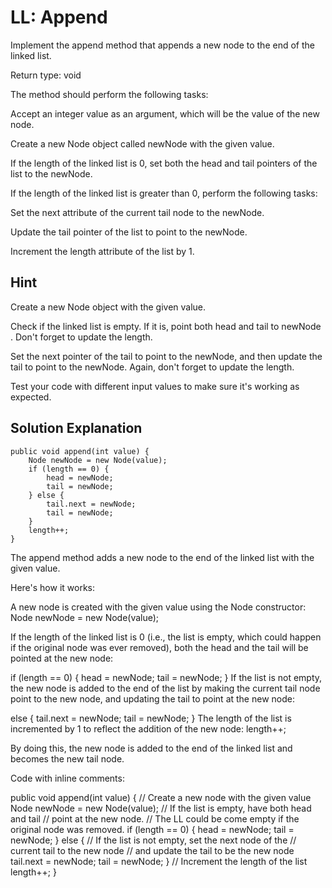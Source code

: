 # LL: Append

Implement the append method that appends a new node to the end of the linked list.

Return type: void

The method should perform the following tasks:

Accept an integer value as an argument, which will be the value of the new node.

Create a new Node object called newNode with the given value.

If the length of the linked list is 0, set both the head and tail pointers of the list to the newNode.

If the length of the linked list is greater than 0, perform the following tasks:

Set the next attribute of the current tail node to the newNode.

Update the tail pointer of the list to point to the newNode.

Increment the length attribute of the list by 1.

## Hint

Create a new Node object with the given value.

Check if the linked list is empty. If it is, point both head and tail to newNode . Don't forget to update the length.

Set the next pointer of the tail to point to the newNode, and then update the tail to point to the newNode. Again, don't forget to update the length.

Test your code with different input values to make sure it's working as expected.

## Solution Explanation

    public void append(int value) {
        Node newNode = new Node(value);
        if (length == 0) {
            head = newNode;
            tail = newNode;
        } else {
            tail.next = newNode;
            tail = newNode;
        }
        length++;
    }

The append method adds a new node to the end of the linked list with the given value.

Here's how it works:

A new node is created with the given value using the Node constructor: Node newNode = new Node(value);

If the length of the linked list is 0 (i.e., the list is empty, which could happen if the original node was ever removed), both the head and the tail will be pointed at the new node:

if (length == 0) {
    head = newNode;
    tail = newNode;
}
If the list is not empty, the new node is added to the end of the list by making the current tail node point to the new node, and updating the tail to point at the new node:

else {
    tail.next = newNode;
    tail = newNode;
}
The length of the list is incremented by 1 to reflect the addition of the new node: length++;

By doing this, the new node is added to the end of the linked list and becomes the new tail node.

Code with inline comments:

public void append(int value) {
    // Create a new node with the given value
    Node newNode = new Node(value);
    // If the list is empty, have both head and tail
    // point at the new node.
    // The LL could be come empty if the original node was removed.
    if (length == 0) {
        head = newNode;
        tail = newNode;
    } else {
        // If the list is not empty, set the next node of the
        // current tail to the new node
        // and update the tail to be the new node
        tail.next = newNode;
        tail = newNode;
    }
    // Increment the length of the list
    length++;
}
